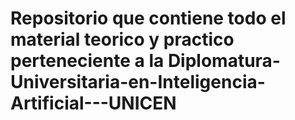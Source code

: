 # Repositorio que contiene todo el material teorico y practico perteneciente a la Diplomatura-Universitaria-en-Inteligencia-Artificial---UNICEN
